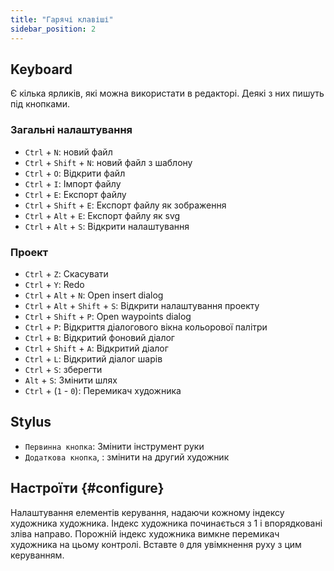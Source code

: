 ```yaml
---
title: "Гарячі клавіші"
sidebar_position: 2
---
```



## Keyboard

Є кілька ярликів, які можна використати в редакторі. Деякі з них пишуть під кнопками.

### Загальні налаштування

* `Ctrl` + `N`: новий файл
* `Ctrl` + `Shift` + `N`: новий файл з шаблону
* `Ctrl` + `O`: Відкрити файл
* `Ctrl` + `I`: Імпорт файлу
* `Ctrl` + `E`: Експорт файлу
* `Ctrl` + `Shift` + `E`: Експорт файлу як зображення
* `Ctrl` + `Alt` + `E`: Експорт файлу як svg
* `Ctrl` + `Alt` + `S`: Відкрити налаштування

### Проект

* `Ctrl` + `Z`: Скасувати
* `Ctrl` + `Y`: Redo
* `Ctrl` + `Alt` + `N`: Open insert dialog
* `Ctrl` + `Alt` + `Shift` + `S`: Відкрити налаштування проекту
* `Ctrl` + `Shift` + `P`: Open waypoints dialog
* `Ctrl` + `P`: Відкриття діалогового вікна кольорової палітри
* `Ctrl` + `B`: Відкритий фоновий діалог
* `Ctrl` + `Shift` + `A`: Відкритий діалог
* `Ctrl` + `L`: Відкритий діалог шарів
* `Ctrl` + `S`: зберегти
* `Alt` + `S`: Змінити шлях
* `Ctrl` + (`1` - `0`): Перемикач художника

## Stylus

* `Первинна кнопка`: Змінити інструмент руки
* `Додаткова кнопка`, : змінити на другий художник

## Настроїти {#configure}

Налаштування елементів керування, надаючи кожному індексу художника художника. Індекс художника починається з 1 і впорядковані зліва направо. Порожній індекс художника вимкне перемикач художника на цьому контролі. Вставте `0` для увімкнення руху з цим керуванням.
